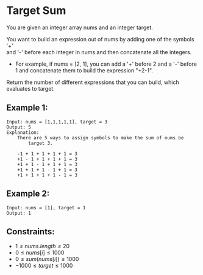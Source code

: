 # Target Sum

You are given an integer array nums and an integer target.

You want to build an expression out of nums by adding one of the symbols '+'  
and '-' before each integer in nums and then concatenate all the integers.

* For example, if nums = [2, 1], you can add a '+' before 2 and a '-' before  
1 and concatenate them to build the expression "+2-1".

Return the number of different expressions that you can build, which  
evaluates to target.

 

## Example 1:

    Input: nums = [1,1,1,1,1], target = 3
    Output: 5
    Explanation: 
        There are 5 ways to assign symbols to make the sum of nums be 
            target 3.

        -1 + 1 + 1 + 1 + 1 = 3
        +1 - 1 + 1 + 1 + 1 = 3
        +1 + 1 - 1 + 1 + 1 = 3
        +1 + 1 + 1 - 1 + 1 = 3
        +1 + 1 + 1 + 1 - 1 = 3

## Example 2:

    Input: nums = [1], target = 1
    Output: 1
    
    
    
## Constraints:

* $1 \le nums.length \le 20$
* $0 \le nums[i] \le 1000$
* $0 \le sum(nums[i]) \le 1000$
* $-1000 \le target \le 1000$

